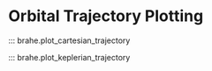 # Orbital Trajectory Plotting

::: brahe.plot_cartesian_trajectory

::: brahe.plot_keplerian_trajectory
